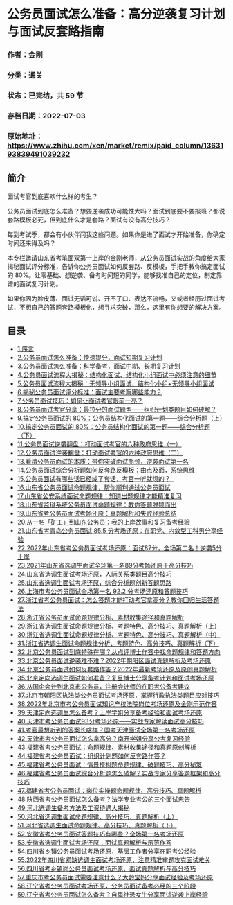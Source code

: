 # 公务员面试怎么准备：高分逆袭复习计划与面试反套路指南

### 作者：金刚

### 分类：通关

### 状态：已完结，共 59 节

### 存档日期：2022-07-03

### 原始地址：https://www.zhihu.com/xen/market/remix/paid_column/1363193839491039232


## 简介
面试考官到底喜欢什么样的考生？


公务员面试到底怎么准备？想要逆袭成功可能性大吗？面试到底要不要报班？都说套路模板必死，但到底什么才是套路？面试有没有高分技巧？


每到考试季，都会有小伙伴问我这些问题。如果你是进了面试才开始准备，你确定时间还来得及吗？


本专栏邀请山东省考笔面双第一上岸的金刚老师，从公务员面试实战的角度给大家揭秘面试评分标准，告诉你公务员面试如何反套路、反模板，手把手教你搞定面试的 80%。让零基础、想逆袭、备考时间短的同学，能够找准自己的定位，制定靠谱的面试复习计划。


如果你因为脸皮薄、面试无话可说、开不了口、表达不流畅，又或者经历过面试考试，不想自己的答题套路模板化，想寻求突破，那么，这里有你想要的解决方案。




## 目录
- [1.序言](1.序言.md)<!-- 2022-04-26 17:46 -->
- [2.公务员面试怎么准备：快速提分，面试短期复习计划](2.公务员面试怎么准备：快速提分，面试短期复习计划.md)<!-- 2021-05-13 07:04 -->
- [3.公务员面试怎么准备：科学备考，面试中期、长期复习计划](3.公务员面试怎么准备：科学备考，面试中期、长期复习计划.md)<!-- 2021-04-27 03:38 -->
- [4.公务员面试流程大揭秘：结构化面试、结构化小组面试中必须注意的细节](4.公务员面试流程大揭秘：结构化面试、结构化小组面试中必须注意的细节.md)<!-- 2021-04-26 04:36 -->
- [5.公务员面试流程大揭秘：无领导小组面试、结构化小组+无领导小组面试](5.公务员面试流程大揭秘：无领导小组面试、结构化小组+无领导小组面试.md)<!-- 2021-05-10 13:01 -->
- [6.揭秘公务员面试评分标准：面试主要考察哪些能力？](6.揭秘公务员面试评分标准：面试主要考察哪些能力？.md)<!-- 2021-05-26 09:11 -->
- [7.公务员面试技巧：如何让面试考官眼前一亮？](7.公务员面试技巧：如何让面试考官眼前一亮？.md)<!-- 2021-05-10 13:05 -->
- [8.公务员面试考官分享：最拉分的面试题型——组织计划类题目如何破解？](8.公务员面试考官分享：最拉分的面试题型——组织计划类题目如何破解？.md)<!-- 2021-11-22 07:27 -->
- [9.搞定公务员面试的 80%：公务员结构化面试的第一题——综合分析题（上）](9.搞定公务员面试的%2080%：公务员结构化面试的第一题——综合分析题（上）.md)<!-- 2022-03-12 15:33 -->
- [10.搞定公务员面试的 80%：公务员结构化面试的第一题——综合分析题（下）](10.搞定公务员面试的%2080%：公务员结构化面试的第一题——综合分析题（下）.md)<!-- 2021-05-19 04:07 -->
- [11.公务员面试逆袭翻盘：打动面试考官的六种政府思维（一）](11.公务员面试逆袭翻盘：打动面试考官的六种政府思维（一）.md)<!-- 2021-11-22 07:23 -->
- [12.公务员面试逆袭翻盘：打动面试考官的六种政府思维（二）](12.公务员面试逆袭翻盘：打动面试考官的六种政府思维（二）.md)<!-- 2021-11-22 07:23 -->
- [13.看清公务员面试的本质：带你突破面试瓶颈，逆袭面试第一名](13.看清公务员面试的本质：带你突破面试瓶颈，逆袭面试第一名.md)<!-- 2021-12-27 05:26 -->
- [14.公务员面试综合分析题如何反套路反模板：由点及面，系统思维](14.公务员面试综合分析题如何反套路反模板：由点及面，系统思维.md)<!-- 2021-12-27 05:26 -->
- [15.公务员面试有哪些话已经成了套话，考官一听就烦的？  ](15.公务员面试有哪些话已经成了套话，考官一听就烦的？%20 .md)<!-- 2022-01-09 15:46 -->
- [16.山东省公务员面试命题规律，帮你顺利通过公务员面试](16.山东省公务员面试命题规律，帮你顺利通过公务员面试.md)<!-- 2021-12-20 10:08 -->
- [17.山东省公安系统面试命题规律：知道出题规律才能精准复习](17.山东省公安系统面试命题规律：知道出题规律才能精准复习.md)<!-- 2021-12-20 10:19 -->
- [18.山东省监狱系统公务员面试命题规律：教你答题脱颖而出](18.山东省监狱系统公务员面试命题规律：教你答题脱颖而出.md)<!-- 2021-12-24 11:00 -->
- [19.山东省考公务员面试考场还原：真题解析和失败经验总结](19.山东省考公务员面试考场还原：真题解析和失败经验总结.md)<!-- 2022-01-09 15:47 -->
- [20.从一名「矿工」到山东公务员：我的上岸故事和复习备考经验](20.从一名「矿工」到山东公务员：我的上岸故事和复习备考经验.md)<!-- 2022-04-17 15:46 -->
- [21.山东省考青岛公务员面试 85.5 分考场还原：在职党、内敛型工科男分享经验](21.山东省考青岛公务员面试%2085.5%20分考场还原：在职党、内敛型工科男分享经验.md)<!-- 2022-04-17 16:56 -->
- [22.2022年山东省考公务员面试考场还原：面试87分，全场第二名！逆袭5分上岸](22.2022年山东省考公务员面试考场还原：面试87分，全场第二名！逆袭5分上岸.md)<!-- 2022-04-26 17:51 -->
- [23.2021年山东省选调生面试全场第一名89分考场还原于高分技巧](23.2021年山东省选调生面试全场第一名89分考场还原于高分技巧.md)<!-- 2022-05-10 13:40 -->
- [24.山东省选调生面试考场还原，人际关系类题目高分技巧](24.山东省选调生面试考场还原，人际关系类题目高分技巧.md)<!-- 2022-05-25 12:16 -->
- [25.山东省选调生面试考场还原，综合分析题创新答题思路](25.山东省选调生面试考场还原，综合分析题创新答题思路.md)<!-- 2022-05-25 12:20 -->
- [26.上海市考公务员面试全场第一名 92.2 分考场还原和答题技巧](26.上海市考公务员面试全场第一名%2092.2%20分考场还原和答题技巧.md)<!-- 2022-01-12 02:40 -->
- [27.浙江省考公务员面试：怎么答题才能打动考官拿高分？教你回归生活答题法](27.浙江省考公务员面试：怎么答题才能打动考官拿高分？教你回归生活答题法.md)<!-- 2022-03-02 14:18 -->
- [28.浙江省公务员面试命题规律分析、素材收集途径和真题解析](28.浙江省公务员面试命题规律分析、素材收集途径和真题解析.md)<!-- 2022-03-12 14:57 -->
- [29.浙江省选调生面试命题规律分析、考题特色、高分技巧、真题解析（上）](29.浙江省选调生面试命题规律分析、考题特色、高分技巧、真题解析（上）.md)<!-- 2022-03-16 03:04 -->
- [30.浙江省选调生面试命题规律分析、考题特色、高分技巧、真题解析（中）](30.浙江省选调生面试命题规律分析、考题特色、高分技巧、真题解析（中）.md)<!-- 2022-04-05 16:45 -->
- [31.浙江省选调生面试命题规律分析、考题特色、高分技巧、真题解析（下）](31.浙江省选调生面试命题规律分析、考题特色、高分技巧、真题解析（下）.md)<!-- 2022-04-12 06:34 -->
- [32.北京公务员面试到底特殊在哪？从点评博士作答中找命题规律和答题方向](32.北京公务员面试到底特殊在哪？从点评博士作答中找命题规律和答题方向.md)<!-- 2022-03-04 05:37 -->
- [33.北京公务员面试逆袭难不难？2022年朝阳区面试真题解析及考场还原](33.北京公务员面试逆袭难不难？2022年朝阳区面试真题解析及考场还原.md)<!-- 2022-03-20 14:42 -->
- [34.北京公务员面试如何反套路作答？2022年最新考场还原及原创真题解析](34.北京公务员面试如何反套路作答？2022年最新考场还原及原创真题解析.md)<!-- 2022-03-22 10:04 -->
- [35.北京定向选调生面试如何准备？复旦博士分享备考计划和面试考场还原](35.北京定向选调生面试如何准备？复旦博士分享备考计划和面试考场还原.md)<!-- 2022-04-17 14:26 -->
- [36.从国企会计到北京市公务员，注册会计师的在职考公备考建议](36.从国企会计到北京市公务员，注册会计师的在职考公备考建议.md)<!-- 2022-04-26 17:37 -->
- [37.北京市朝阳区执法类公务员面试考场还原，掌握行政执法类题目应对技巧](37.北京市朝阳区执法类公务员面试考场还原，掌握行政执法类题目应对技巧.md)<!-- 2022-05-18 09:15 -->
- [38.2022年北京市考公务员面试知识产权法院岗位考场还原及金刚示范作答](38.2022年北京市考公务员面试知识产权法院岗位考场还原及金刚示范作答.md)<!-- 2022-06-20 06:56 -->
- [39.天津定向选调生怎么备考？上岸学姐分享备考经验和面试考场还原](39.天津定向选调生怎么备考？上岸学姐分享备考经验和面试考场还原.md)<!-- 2022-04-05 16:07 -->
- [40.天津市考公务员面试93分考场还原——实战专家解读面试高分技巧](40.天津市考公务员面试93分考场还原——实战专家解读面试高分技巧.md)<!-- 2022-04-05 16:53 -->
- [41.考官最想听到的答案长啥样？国考天津面试全场第一名考场还原](41.考官最想听到的答案长啥样？国考天津面试全场第一名考场还原.md)<!-- 2022-04-17 15:11 -->
- [42.天津市考公务员面试怎么拿高分？南开学姐分享公考复习经验](42.天津市考公务员面试怎么拿高分？南开学姐分享公考复习经验.md)<!-- 2022-05-07 11:01 -->
- [43.福建省考公务员面试：命题规律、素材收集途径和真题原创解析](43.福建省考公务员面试：命题规律、素材收集途径和真题原创解析.md)<!-- 2022-04-05 16:30 -->
- [44.福建省考公务员面试：组织计划题如何反套路作答？](44.福建省考公务员面试：组织计划题如何反套路作答？.md)<!-- 2022-04-12 09:25 -->
- [45.福建省考公务员面试：情景模拟题命题规律、破题技巧、高分秘笈](45.福建省考公务员面试：情景模拟题命题规律、破题技巧、高分秘笈.md)<!-- 2022-04-12 09:44 -->
- [46.福建省考公务员面试综合分析题怎么破解？实战专家分享答题框架和高分技巧](46.福建省考公务员面试综合分析题怎么破解？实战专家分享答题框架和高分技巧.md)<!-- 2022-04-17 14:40 -->
- [47.福建省考公务员面试：岗位实操题命题规律、高分技巧、真题解析](47.福建省考公务员面试：岗位实操题命题规律、高分技巧、真题解析.md)<!-- 2022-04-17 16:44 -->
- [48.陕西省考公务员面试怎么备考？法学专业考公的三个面试忠告](48.陕西省考公务员面试怎么备考？法学专业考公的三个面试忠告.md)<!-- 2022-04-17 16:14 -->
- [49.河北选调生备考方法及工资待遇大揭秘](49.河北选调生备考方法及工资待遇大揭秘.md)<!-- 2022-04-17 17:02 -->
- [50.河北省选调生面试命题规律、高分技巧、真题解析（上）](50.河北省选调生面试命题规律、高分技巧、真题解析（上）.md)<!-- 2022-05-01 04:20 -->
- [51.河北省选调生面试命题规律、高分技巧、真题解析（下）](51.河北省选调生面试命题规律、高分技巧、真题解析（下）.md)<!-- 2022-05-01 04:25 -->
- [52.安徽省考公务员面试答题技巧有哪些？全场第一名考场还原](52.安徽省考公务员面试答题技巧有哪些？全场第一名考场还原.md)<!-- 2022-04-26 18:24 -->
- [53.安徽省选调生面试考场还原：面试真题解析与示范作答](53.安徽省选调生面试考场还原：面试真题解析与示范作答.md)<!-- 2022-05-10 13:38 -->
- [54.四川省乡镇公务员面试考场还原，基层工作者分享在职考公经验](54.四川省乡镇公务员面试考场还原，基层工作者分享在职考公经验.md)<!-- 2022-04-26 18:30 -->
- [55.2022年四川省紧缺选调生面试考场还原，注意精准审题攻克面试难关](55.2022年四川省紧缺选调生面试考场还原，注意精准审题攻克面试难关.md)<!-- 2022-05-10 13:32 -->
- [56.四川省考乡镇岗公务员面试考场还原，面试真题解析与高分技巧](56.四川省考乡镇岗公务员面试考场还原，面试真题解析与高分技巧.md)<!-- 2022-05-25 01:45 -->
- [57.重庆市考公务员面试需要注意什么？大龄宝妈分享面试经验及考场还原](57.重庆市考公务员面试需要注意什么？大龄宝妈分享面试经验及考场还原.md)<!-- 2022-04-26 18:48 -->
- [58.辽宁省考公务员面试考场还原，公务员面试备考必经的三个阶段](58.辽宁省考公务员面试考场还原，公务员面试备考必经的三个阶段.md)<!-- 2022-05-19 10:26 -->
- [59.辽宁省考公务员面试怎么备考？自卑社恐女生分享面试逆袭上岸经验](59.辽宁省考公务员面试怎么备考？自卑社恐女生分享面试逆袭上岸经验.md)<!-- 2022-05-25 12:23 -->